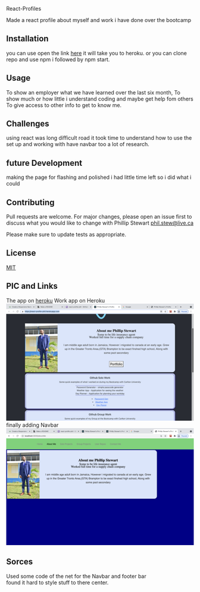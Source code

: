 React-Profiles

Made a react profile about myself and work i have done over the bootcamp

## Installation
you can use open the link [here](https://react-profile-phil.herokuapp.com/) it will take you to heroku.
or you can clone repo and use npm i followed by npm start.

## Usage
To show an employer what we have learned over the last six month,
To show much or how little i understand coding and maybe get help fom others 
To give access to other info to get to know me.

## Challenges 

using react was long difficult road it took time to understand how to use the set up
and working with have navbar too a lot of research.

## future Development

making the page for flashing and polished i had little time left so i did what i could 



## Contributing
Pull requests are welcome. For major changes, please open an issue first to discuss what you would like to change with Phillip Stewart phil.stew@live.ca

Please make sure to update tests as appropriate.

## License
[MIT](https://choosealicense.com/licenses/mit/)

## PIC and Links

The app on [heroku](https://react-profile-phil.herokuapp.com/)
Work app on Heroku ![Click here](src/img/hero.png)
finally adding Navbar ![here](src/img/nav.png)


## Sorces 

Used some code of the net for the Navbar and footer bar  
found it hard to style stuff to there center.